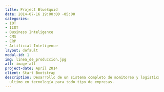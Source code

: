 ```yaml
---
title: Project BlueSquid
date: 2014-07-16 19:00:00 -05:00
categories:
- IOT
- IIOT
- Business Inteligence
- CMS
- ERP
- Artificial Inteligence
layout: default
modal-id: 1
img: linea_de_produccion.jpg
alt: image-alt
project-date: April 2014
client: Start Bootstrap
description: Desarrollo de un sistema completo de monitoreo y logistica, usando lo
  ultimo en tecnología para todo tipo de empresas.
---
```


